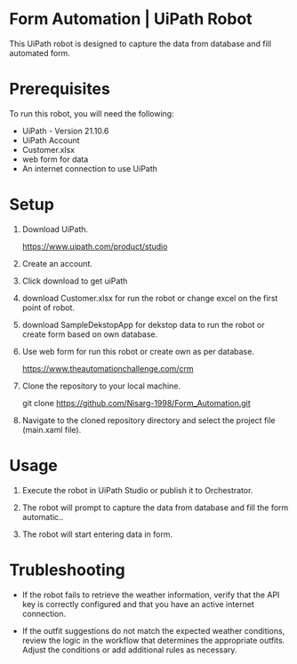 
# Form Automation | UiPath Robot

This UiPath robot is designed to capture the data from database and fill automated form.

# Prerequisites

To run this robot, you will need the following:

- UiPath - Version 21.10.6    
- UiPath Account
- Customer.xlsx
- web form for data
- An internet connection to use UiPath

# Setup
1. Download UiPath.
    
    https://www.uipath.com/product/studio

2. Create an account.

3. Click download to get uiPath

4. download Customer.xlsx for run the robot or change excel on the first point of robot.

5. download SampleDekstopApp for dekstop data to run the robot or create form based on own database.

6. Use web form for run this robot or create own as per database.

   https://www.theautomationchallenge.com/crm

8. Clone the repository to your local machine.

    git clone https://github.com/Nisarg-1998/Form_Automation.git

9. Navigate to the cloned repository directory and select the project file (main.xaml file).

# Usage

1. Execute the robot in UiPath Studio or publish it to Orchestrator.

2. The robot will prompt to capture the data from database and fill the form automatic..

3. The robot will start entering data in form. 

# Trubleshooting

- If the robot fails to retrieve the weather information, verify that the API key is correctly configured and that you have an active internet connection.

- If the outfit suggestions do not match the expected weather conditions, review the logic in the workflow that determines the appropriate outfits. Adjust the conditions or add additional rules as necessary.
